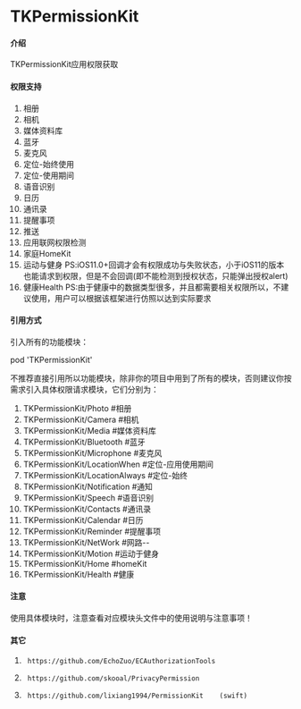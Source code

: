 # TKPermissionKit

#### 介绍
TKPermissionKit应用权限获取


#### 权限支持
1. 相册
2. 相机
3. 媒体资料库
4. 蓝牙
5. 麦克风
6. 定位-始终使用
7. 定位-使用期间
8. 语音识别
9. 日历
10. 通讯录
11. 提醒事项
12. 推送
13. 应用联网权限检测
14. 家庭HomeKit
15. 运动与健身   PS:iOS11.0+回调才会有权限成功与失败状态，小于iOS11的版本也能请求到权限，但是不会回调(即不能检测到授权状态，只能弹出授权alert)
16. 健康Health    PS:由于健康中的数据类型很多，并且都需要相关权限所以，不建议使用，用户可以根据该框架进行仿照以达到实际要求

#### 引用方式
引入所有的功能模块：

  pod 'TKPermissionKit'


不推荐直接引用所以功能模块，除非你的项目中用到了所有的模块，否则建议你按需求引入具体权限请求模块，它们分别为：
1. TKPermissionKit/Photo              #相册
2. TKPermissionKit/Camera             #相机
3. TKPermissionKit/Media              #媒体资料库
4. TKPermissionKit/Bluetooth          #蓝牙
5. TKPermissionKit/Microphone         #麦克风
6. TKPermissionKit/LocationWhen       #定位-应用使用期间
7. TKPermissionKit/LocationAlways     #定位-始终
8. TKPermissionKit/Notification       #通知
9. TKPermissionKit/Speech             #语音识别
10. TKPermissionKit/Contacts          #通讯录
11. TKPermissionKit/Calendar          #日历
12. TKPermissionKit/Reminder          #提醒事项
13. TKPermissionKit/NetWork           #网路--
14. TKPermissionKit/Motion            #运动于健身
15. TKPermissionKit/Home              #homeKit
16. TKPermissionKit/Health            #健康

#### 注意
使用具体模块时，注意查看对应模块头文件中的使用说明与注意事项！

#### 其它
1.      https://github.com/EchoZuo/ECAuthorizationTools
2.      https://github.com/skooal/PrivacyPermission
3.      https://github.com/lixiang1994/PermissionKit    (swift)

